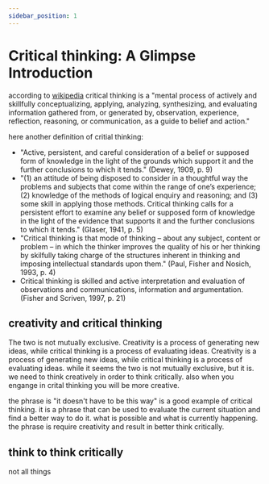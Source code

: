 ```yaml
---
sidebar_position: 1
---
```


# Critical thinking: A Glimpse Introduction

according to [wikipedia](https://en.wikipedia.org/wiki/Critical_thinking) critical thinking is a "mental process of actively and skillfully conceptualizing, applying, analyzing, synthesizing, and evaluating information gathered from, or generated by, observation, experience, reflection, reasoning, or communication, as a guide to belief and action."

here another definition of critial thinking: 

- "Active, persistent, and careful consideration of a belief or supposed form of knowledge in the light of the grounds which support it and the further conclusions to which it tends." (Dewey, 1909, p. 9)
- "(1) an attitude of being disposed to consider in a thoughtful way the problems and subjects that come within the range of one’s experience; (2) knowledge of the methods of logical enquiry and reasoning; and (3) some skill in applying those methods. Critical thinking calls for a persistent effort to examine any belief or supposed form of knowledge in the light of the evidence that supports it and the further conclusions to which it tends." (Glaser, 1941, p. 5)
- "Critical thinking is that mode of thinking – about any subject, content or problem – in which the thinker improves the quality of his or her thinking by skilfully taking charge of the structures inherent in thinking and imposing intellectual standards upon them." (Paul, Fisher and Nosich, 1993, p. 4)
- Critical thinking is skilled and active interpretation and evaluation of observations and communications, information and argumentation. (Fisher and Scriven, 1997, p. 21)

## creativity and critical thinking

The two is not mutually exclusive. Creativity is a process of generating new ideas, while critical thinking is a process of evaluating ideas. Creativity is a process of generating new ideas, while critical thinking is a process of evaluating ideas. while it seems the two is not mutually exclusive, but it is. we need to think creatively in order to think critically. also when you engange in crital thinking you will be more creative.

the phrase is "it doesn't have to be this way" is a good example of critical thinking. it is a phrase that can be used to evaluate the current situation and find a better way to do it. what is possible and what is currently happening. the phrase is require creativity and result in better think critically. 

## think to think critically
not all things 